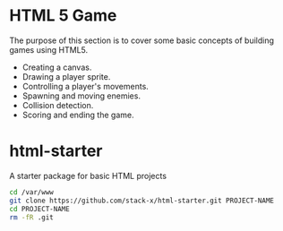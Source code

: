 # HTML 5 Game
The purpose of this section is to cover some basic concepts of building games using HTML5.

* Creating a canvas.
* Drawing a player sprite.
* Controlling a player's movements.
* Spawning and moving enemies.
* Collision detection.
* Scoring and ending the game.


# html-starter
A starter package for basic HTML projects

```sh
cd /var/www
git clone https://github.com/stack-x/html-starter.git PROJECT-NAME
cd PROJECT-NAME
rm -fR .git
```

